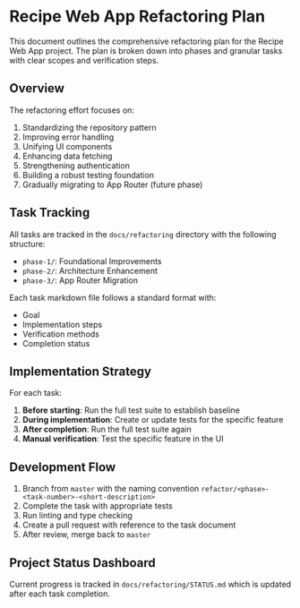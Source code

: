 # Recipe Web App Refactoring Plan

This document outlines the comprehensive refactoring plan for the Recipe Web App project. The plan is broken down into phases and granular tasks with clear scopes and verification steps.

## Overview

The refactoring effort focuses on:

1. Standardizing the repository pattern
2. Improving error handling
3. Unifying UI components
4. Enhancing data fetching
5. Strengthening authentication
6. Building a robust testing foundation
7. Gradually migrating to App Router (future phase)

## Task Tracking

All tasks are tracked in the `docs/refactoring` directory with the following structure:
- `phase-1/`: Foundational Improvements
- `phase-2/`: Architecture Enhancement
- `phase-3/`: App Router Migration

Each task markdown file follows a standard format with:
- Goal
- Implementation steps
- Verification methods
- Completion status

## Implementation Strategy

For each task:

1. **Before starting**: Run the full test suite to establish baseline
2. **During implementation**: Create or update tests for the specific feature
3. **After completion**: Run the full test suite again
4. **Manual verification**: Test the specific feature in the UI

## Development Flow

1. Branch from `master` with the naming convention `refactor/<phase>-<task-number>-<short-description>`
2. Complete the task with appropriate tests
3. Run linting and type checking
4. Create a pull request with reference to the task document
5. After review, merge back to `master`

## Project Status Dashboard

Current progress is tracked in `docs/refactoring/STATUS.md` which is updated after each task completion.